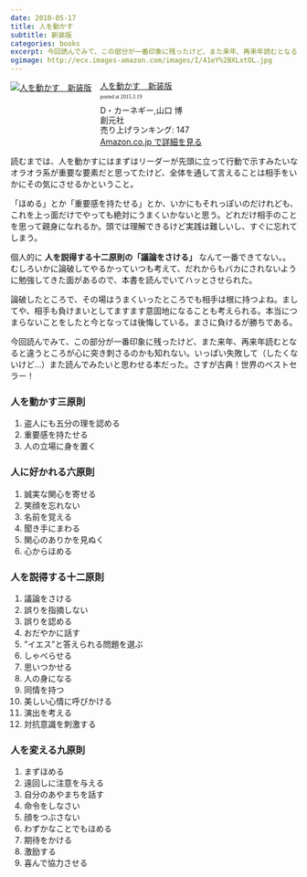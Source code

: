 ```yaml
---
date: 2010-05-17
title: 人を動かす
subtitle: 新装版
categories: books
excerpt: 今回読んでみて、この部分が一番印象に残ったけど、また来年、再来年読むとなると違うところが心に突き刺さるのかも知れない。いっぱい失敗して（したくないけど…）また読んでみたいと思わせる本だった。さすが古典！世界のベストセラー！
ogimage: http://ecx.images-amazon.com/images/I/41eY%2BXLxtOL.jpg
---
```


<div class="azlink-box"><div class="azlink-image" style="float:left"><a href="http://www.amazon.co.jp/exec/obidos/ASIN/B00UBSPBPA/warikiru-22/" name="azlinklink" target="_blank"><img src="http://ecx.images-amazon.com/images/I/41eY%2BXLxtOL._SL160_.jpg" alt="人を動かす　新装版" style="border:none" /></a></div><div class="azlink-info" style="float:left;margin-left:15px;line-height:120%"><div class="azlink-name" style="margin-bottom:10px;line-height:120%"><a href="http://www.amazon.co.jp/exec/obidos/ASIN/B00UBSPBPA/warikiru-22/" name="azlinklink" target="_blank">人を動かす　新装版</a><div class="azlink-powered-date" style="font-size:7pt;margin-top:5px;font-family:verdana;line-height:120%">posted at 2015.3.19</div></div><div class="azlink-detail">D・カーネギー,山口 博<br />創元社<br />売り上げランキング: 147<br /></div><div class="azlink-link" style="margin-top:5px"><a href="http://www.amazon.co.jp/exec/obidos/ASIN/B00UBSPBPA/warikiru-22/" target="_blank">Amazon.co.jp で詳細を見る</a></div></div><div class="azlink-footer" style="clear:left"></div></div>

読むまでは、人を動かすにはまずはリーダーが先頭に立って行動で示すみたいなオラオラ系が重要な要素だと思ってたけど、全体を通して言えることは相手をいかにその気にさせるかということ。

「ほめる」とか「重要感を持たせる」とか、いかにもそれっぽいのだけれども、これを上っ面だけでやっても絶対にうまくいかないと思う。どれだけ相手のことを思って親身になれるか。頭では理解できるけど実践は難しいし、すぐに忘れてしまう。

個人的に __人を説得する十二原則の「議論をさける」__ なんて一番できてない。。むしろいかに論破してやるかっていつも考えて、だれからもバカにされないように勉強してきた面があるので、本書を読んでいてハッとさせられた。

論破したところで、その場はうまくいったところでも相手は根に持つよね。ましてや、相手も負けまいとしてますます意固地になることも考えられる。本当につまらないことをしたと今となっては後悔している。まさに負けるが勝ちである。

今回読んでみて、この部分が一番印象に残ったけど、また来年、再来年読むとなると違うところが心に突き刺さるのかも知れない。いっぱい失敗して（したくないけど…）また読んでみたいと思わせる本だった。さすが古典！世界のベストセラー！

### 人を動かす三原則

1. 盗人にも五分の理を認める
2. 重要感を持たせる
3. 人の立場に身を置く

### 人に好かれる六原則

1. 誠実な関心を寄せる
2. 笑顔を忘れない
3. 名前を覚える
4. 聞き手にまわる
5. 関心のありかを見ぬく
6. 心からほめる

### 人を説得する十二原則

1. 議論をさける
2. 誤りを指摘しない
3. 誤りを認める
4. おだやかに話す
5. ”イエス”と答えられる問題を選ぶ
6. しゃべらせる
7. 思いつかせる
8. 人の身になる
9. 同情を持つ
10. 美しい心情に呼びかける
11. 演出を考える
12. 対抗意識を刺激する

### 人を変える九原則

1. まずほめる
2. 遠回しに注意を与える
3. 自分のあやまちを話す
4. 命令をしなさい
5. 顔をつぶさない
6. わずかなことでもほめる
7. 期待をかける
8. 激励する
9. 喜んで協力させる
